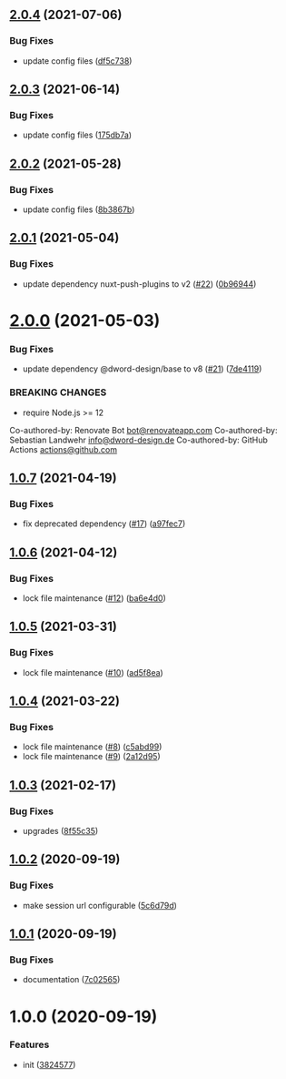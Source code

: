## [2.0.4](https://github.com/dword-design/nuxt-chargebee/compare/v2.0.3...v2.0.4) (2021-07-06)


### Bug Fixes

* update config files ([df5c738](https://github.com/dword-design/nuxt-chargebee/commit/df5c738af205ec0d3d9e329d3fcb75d748788c40))

## [2.0.3](https://github.com/dword-design/nuxt-chargebee/compare/v2.0.2...v2.0.3) (2021-06-14)


### Bug Fixes

* update config files ([175db7a](https://github.com/dword-design/nuxt-chargebee/commit/175db7a7cf1162d5ca744d9f81488408c9fc3ed1))

## [2.0.2](https://github.com/dword-design/nuxt-chargebee/compare/v2.0.1...v2.0.2) (2021-05-28)


### Bug Fixes

* update config files ([8b3867b](https://github.com/dword-design/nuxt-chargebee/commit/8b3867bdc6cd02ee2c3f35962f48ddf61efca595))

## [2.0.1](https://github.com/dword-design/nuxt-chargebee/compare/v2.0.0...v2.0.1) (2021-05-04)


### Bug Fixes

* update dependency nuxt-push-plugins to v2 ([#22](https://github.com/dword-design/nuxt-chargebee/issues/22)) ([0b96944](https://github.com/dword-design/nuxt-chargebee/commit/0b96944b516f73e36eb6909e1603e88a5412f5b8))

# [2.0.0](https://github.com/dword-design/nuxt-chargebee/compare/v1.0.7...v2.0.0) (2021-05-03)


### Bug Fixes

* update dependency @dword-design/base to v8 ([#21](https://github.com/dword-design/nuxt-chargebee/issues/21)) ([7de4119](https://github.com/dword-design/nuxt-chargebee/commit/7de4119bd9852e3678727b2140dacbe8a6b0e774))


### BREAKING CHANGES

* require Node.js >= 12

Co-authored-by: Renovate Bot <bot@renovateapp.com>
Co-authored-by: Sebastian Landwehr <info@dword-design.de>
Co-authored-by: GitHub Actions <actions@github.com>

## [1.0.7](https://github.com/dword-design/nuxt-chargebee/compare/v1.0.6...v1.0.7) (2021-04-19)


### Bug Fixes

* fix deprecated dependency ([#17](https://github.com/dword-design/nuxt-chargebee/issues/17)) ([a97fec7](https://github.com/dword-design/nuxt-chargebee/commit/a97fec797eb28cbfbce21a4428d1223437197172))

## [1.0.6](https://github.com/dword-design/nuxt-chargebee/compare/v1.0.5...v1.0.6) (2021-04-12)


### Bug Fixes

* lock file maintenance ([#12](https://github.com/dword-design/nuxt-chargebee/issues/12)) ([ba6e4d0](https://github.com/dword-design/nuxt-chargebee/commit/ba6e4d05daeff978385735528affca7d5c3bd4ed))

## [1.0.5](https://github.com/dword-design/nuxt-chargebee/compare/v1.0.4...v1.0.5) (2021-03-31)


### Bug Fixes

* lock file maintenance ([#10](https://github.com/dword-design/nuxt-chargebee/issues/10)) ([ad5f8ea](https://github.com/dword-design/nuxt-chargebee/commit/ad5f8eaea659ae099d81e96924c70eae29b57606))

## [1.0.4](https://github.com/dword-design/nuxt-chargebee/compare/v1.0.3...v1.0.4) (2021-03-22)


### Bug Fixes

* lock file maintenance ([#8](https://github.com/dword-design/nuxt-chargebee/issues/8)) ([c5abd99](https://github.com/dword-design/nuxt-chargebee/commit/c5abd9986d978d8997fea6f455942c648211387b))
* lock file maintenance ([#9](https://github.com/dword-design/nuxt-chargebee/issues/9)) ([2a12d95](https://github.com/dword-design/nuxt-chargebee/commit/2a12d9559feb72027d86b852cf43610b58dac5c6))

## [1.0.3](https://github.com/dword-design/nuxt-chargebee/compare/v1.0.2...v1.0.3) (2021-02-17)


### Bug Fixes

* upgrades ([8f55c35](https://github.com/dword-design/nuxt-chargebee/commit/8f55c355063b21dd9d3730356b7a2e01939ac6be))

## [1.0.2](https://github.com/dword-design/nuxt-chargebee/compare/v1.0.1...v1.0.2) (2020-09-19)


### Bug Fixes

* make session url configurable ([5c6d79d](https://github.com/dword-design/nuxt-chargebee/commit/5c6d79d6d237c35ca1e42f05a4f716a88bb28f32))

## [1.0.1](https://github.com/dword-design/nuxt-chargebee/compare/v1.0.0...v1.0.1) (2020-09-19)


### Bug Fixes

* documentation ([7c02565](https://github.com/dword-design/nuxt-chargebee/commit/7c02565c7fc327c1fa9bab90f4c3c1f32f61414c))

# 1.0.0 (2020-09-19)


### Features

* init ([3824577](https://github.com/dword-design/nuxt-chargebee/commit/382457704bc743659b6c5a983c3e7b04b382a769))
